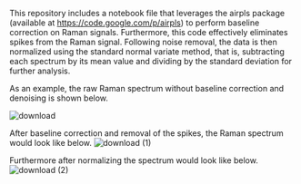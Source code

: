 This repository includes a notebook file that leverages the airpls package (available at https://code.google.com/p/airpls) to perform baseline correction on Raman signals. Furthermore, this code effectively eliminates spikes from the Raman signal. Following noise removal, the data is then normalized using the standard normal variate method, that is, subtracting each spectrum by its mean value and dividing by the standard deviation for further analysis.


As an example, the raw Raman spectrum without baseline correction and denoising is shown below.

![download](https://github.com/ArezooArdekani/Raman_spcetroscopy_baseline_correction/assets/94130390/c6a89e0e-d73b-4053-b06b-a0e73a1382d1)

After baseline correction and removal of the spikes, the Raman spectrum would look like below.
![download (1)](https://github.com/ArezooArdekani/Raman_spcetroscopy_baseline_correction/assets/94130390/73b84706-0768-401b-925e-8dfe59c9eddd)

Furthermore after normalizing the spectrum would look like below. 
![download (2)](https://github.com/ArezooArdekani/Raman_spcetroscopy_baseline_correction/assets/94130390/aaa2af8b-9d49-4e50-8f28-ef15b82e27b1)

